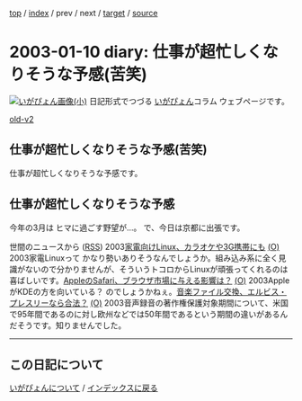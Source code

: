 [top](https://igapyon.github.io/diary/) 
 / [index](https://igapyon.github.io/diary/2003/index.html) 
 / prev 
 / next 
 / [target](https://igapyon.github.io/diary/2003/ig030110.html) 
 / [source](https://github.com/igapyon/diary/blob/gh-pages/2003/ig030110.html.src.md) 

2003-01-10 diary: 仕事が超忙しくなりそうな予感(苦笑)
=====================================================================================================
[![いがぴょん画像(小)](https://igapyon.github.io/diary/images/iga200306s.jpg "いがぴょん")](https://igapyon.github.io/diary/memo/memoigapyon.html) 日記形式でつづる [いがぴょん](https://igapyon.github.io/diary/memo/memoigapyon.html)コラム ウェブページです。

[old-v2](ig030110-orig.html)

## 仕事が超忙しくなりそうな予感(苦笑)

仕事が超忙しくなりそうな予感です。






## 仕事が超忙しくなりそうな予感


今年の3月は ヒマに過ごす野望が…。
で、今日は京都に出張です。



世間のニュースから ([RSS](ig030110-news.xml)) 2003[家電向けLinux、カラオケや3G携帯にも](http://www.zdnet.co.jp/news/0301/09/nebt_06.html) [(O)](http://www.zdnet.co.jp/news/0301/09/nebt_06.html) 2003家電Linuxって かなり勢いありそうなんでしょうか。組み込み系に全く見識がないので分かりませんが、そういうトコロからLinuxが頑張ってくれるのは喜ばしいです。[AppleのSafari、ブラウザ市場に与える影響は？](http://www.zdnet.co.jp/news/0301/09/nebt_07.html) [(O)](http://www.zdnet.co.jp/news/0301/09/nebt_07.html) 2003AppleがKDEの方を向いている？ のでしょうかねぇ。[音楽ファイル交換、エルビス・プレスリーなら合法？](http://www.zdnet.co.jp/news/0301/09/nebt_13.html) [(O)](http://www.zdnet.co.jp/news/0301/09/nebt_13.html) 2003音声録音の著作権保護対象期間について、米国で95年間であるのに対し欧州などでは50年間であるという期間の違いがあるんだそうです。知りませんでした。


----------------------------------------------------------------------------------------------------

## この日記について
[いがぴょんについて](https://igapyon.github.io/diary/memo/memoigapyon.html) / [インデックスに戻る](https://igapyon.github.io/diary/idxall.html)
